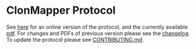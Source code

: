 # ClonMapper Protocol

See [here](https://docs.brocklab.com/clonmapper) for an online version of the protocol,
and the currently available [pdf](https://docs.brocklab.com/clonmapper/pdf/latest).
For changes and PDFs of previous version please see the
[changelog](https://docs.brocklab.com/clonmapper/changelog).
To update the protocol please see [CONTRIBUTING.md](./CONTRIBUTING.md).
